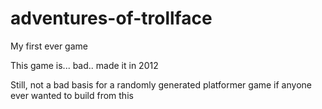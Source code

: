 # adventures-of-trollface
My first ever game

This game is... bad.. made it in 2012

Still, not a bad basis for a randomly generated platformer game if anyone ever wanted to build from this
